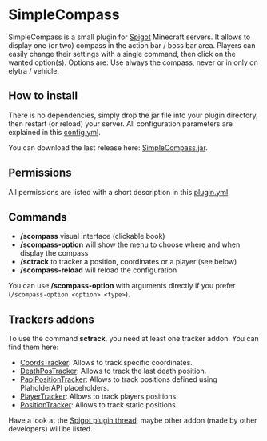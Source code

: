 # SimpleCompass

SimpleCompass is a small plugin for [Spigot](https://www.spigotmc.org) Minecraft servers. It allows to display one (or two) compass in the action bar / boss bar area. Players can easily change their settings with a single command, then click on the wanted option(s). Options are: Use always the compass, never or in only on elytra / vehicle.

## How to install

There is no dependencies, simply drop the jar file into your plugin directory, then restart (or reload) your server. All configuration parameters are explained in this [config.yml](https://github.com/arboriginal/SimpleCompass/blob/master/src/config.yml).

You can download the last release here: [SimpleCompass.jar](https://github.com/arboriginal/SimpleCompass/releases).

## Permissions

All permissions are listed with a short description in this [plugin.yml](https://github.com/arboriginal/SimpleCompass/blob/master/src/plugin.yml).

## Commands

* **/scompass** visual interface (clickable book)
* **/scompass-option** will show the menu to choose where and when display the compass
* **/sctrack** to tracker a position, coordinates or a player (see below)
* **/scompass-reload** will reload the configuration

You can use **/scompass-option** with arguments directly if you prefer (`/scompass-option <option> <type>`).

## Trackers addons

To use the command **sctrack**, you need at least one tracker addon. You can find them here:

* [CoordsTracker](https://github.com/arboriginal/SCT-CoordsTracker): Allows to track specific coordinates.
* [DeathPosTracker](https://github.com/arboriginal/SCT-DeathPosTracker): Allows to track the last death position.
* [PapiPositionTracker](https://github.com/arboriginal/SCT-PapiPositionTracker): Allows to track positions defined using PlaholderAPI placeholders.
* [PlayerTracker](https://github.com/arboriginal/SCT-PlayerTracker): Allows to track players positions.
* [PositionTracker](https://github.com/arboriginal/SCT-PositionTracker): Allows to track static positions.

Have a look at the [Spigot plugin thread](https://www.spigotmc.org/threads/simplecompass.351093/), maybe other addon (made by other developers) will be listed.

